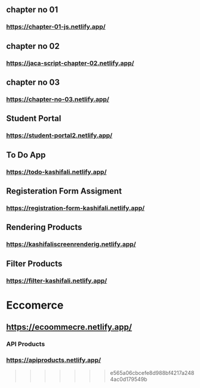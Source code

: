  
##  chapter no 01
### https://chapter-01-js.netlify.app/

##  chapter no 02
### https://jaca-script-chapter-02.netlify.app/

##  chapter no 03
### https://chapter-no-03.netlify.app/

##  Student Portal
### https://student-portal2.netlify.app/

##  To Do App
### https://todo-kashifali.netlify.app/

##  Registeration Form Assigment 
### https://registration-form-kashifali.netlify.app/

##  Rendering Products
### https://kashifaliscreenrenderig.netlify.app/

##  Filter Products
### https://filter-kashifali.netlify.app/

# Eccomerce
## https://ecoommecre.netlify.app/

### API Products
### https://apiproducts.netlify.app/


















<!-- ##  chapter no 01
### <a href="https://chapter-01-js.netlify.app/" target="_blank">01 Ss</a> <br /> <br />

##  chapter no 02
### <a href="https://jaca-script-chapter-02.netlify.app/" target="_blank">Chapter No 02</a>  <br /> <br />

##  chapter no 03
### <a href="https://chapter-no-03.netlify.app/" target="_blank">Chapter No 03</a>  <br /> <br />

##  Student Portal
### <a href="https://student-portal2.netlify.app/" target="_blank">Student Portal</a> <br /> <br />

##  To Do App
### <a href="https://todo-kashifali.netlify.app/" target="_blank">Todo App</a><br /> <br />

##  Registeration Form Assigment 
### <a href="https://registration-form-kashifali.netlify.app/" target="_blank" >Registeration Form</a><br /> <br />

##  Rendering Products
### <a href="https://kashifaliscreenrenderig.netlify.app/" target="_blank" >Rendering Products</a><br /> <br />

##  Filter Products
### <a href="https://filter-kashifali.netlify.app/" target="_blank" >Filter Products</a><br /> <br />

## Github Pull
### https://excalidraw.com/ -->







<!-- <h3>
<a href="https://chapter-01-js.netlify.app/" target="_blank">Chapter No 01</a> <br /> <br />
<a href="https://jaca-script-chapter-02.netlify.app/" target="_blank">Chapter No 02</a>  <br /> <br />
<a href="https://chapter-no-03.netlify.app/" target="_blank">Chapter No 03</a>  <br /> <br />
<a href="https://student-portal2.netlify.app/" target="_blank">Student Portal</a> <br /> <br />
<a href="https://todo-kashifali.netlify.app/" target="_blank">Todo App</a><br /> <br />
<a href="https://registration-form-kashifali.netlify.app/" target="_blank">Registeration Form</a><br /> <br />
<a href="https://kashifaliscreenrenderig.netlify.app/"target="_blank">Rendering Products</a><br /> <br />
<a href="https://filter-kashifali.netlify.app/" target="_blank">Filter Products</a><br /> <br />
</h3>

## Thanks For Chechinkg My Links -->
>>>>>>> e565a06cbcefe8d988bf4217a2484ac0d179549b
